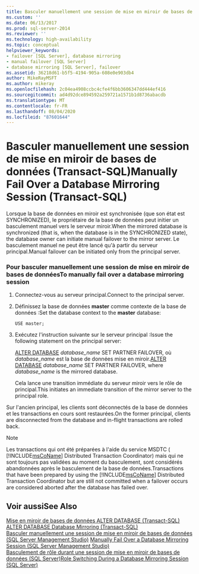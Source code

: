 ```yaml
---
title: Basculer manuellement une session de mise en miroir de bases de données (Transact-SQL) | Microsoft Docs
ms.custom: ''
ms.date: 06/13/2017
ms.prod: sql-server-2014
ms.reviewer: ''
ms.technology: high-availability
ms.topic: conceptual
helpviewer_keywords:
- failover [SQL Server], database mirroring
- manual failover [SQL Server]
- database mirroring [SQL Server], failover
ms.assetid: 36218d61-b5f5-4194-905a-608e0e903db4
author: MikeRayMSFT
ms.author: mikeray
ms.openlocfilehash: 2c04ea4908ccbc4cfe4f6bb3606347dd444ef416
ms.sourcegitcommit: ad4d92dce894592a259721a1571b1d8736abacdb
ms.translationtype: MT
ms.contentlocale: fr-FR
ms.lasthandoff: 08/04/2020
ms.locfileid: "87601644"
---
```

# <a name="manually-fail-over-a-database-mirroring-session-transact-sql"></a><span data-ttu-id="f30aa-102">Basculer manuellement une session de mise en miroir de bases de données (Transact-SQL)</span><span class="sxs-lookup"><span data-stu-id="f30aa-102">Manually Fail Over a Database Mirroring Session (Transact-SQL)</span></span>
  <span data-ttu-id="f30aa-103">Lorsque la base de données en miroir est synchronisée (que son état est SYNCHRONIZED), le propriétaire de la base de données peut initier un basculement manuel vers le serveur miroir.</span><span class="sxs-lookup"><span data-stu-id="f30aa-103">When the mirrored database is synchronized (that is, when the database is in the SYNCHRONIZED state), the database owner can initiate manual failover to the mirror server.</span></span> <span data-ttu-id="f30aa-104">Le basculement manuel ne peut être lancé qu'à partir du serveur principal.</span><span class="sxs-lookup"><span data-stu-id="f30aa-104">Manual failover can be initiated only from the principal server.</span></span>  
  
### <a name="to-manually-fail-over-a-database-mirroring-session"></a><span data-ttu-id="f30aa-105">Pour basculer manuellement une session de mise en miroir de bases de données</span><span class="sxs-lookup"><span data-stu-id="f30aa-105">To manually fail over a database mirroring session</span></span>  
  
1.  <span data-ttu-id="f30aa-106">Connectez-vous au serveur principal.</span><span class="sxs-lookup"><span data-stu-id="f30aa-106">Connect to the principal server.</span></span>  
  
2.  <span data-ttu-id="f30aa-107">Définissez la base de données **master** comme contexte de la base de données :</span><span class="sxs-lookup"><span data-stu-id="f30aa-107">Set the database context to the **master** database:</span></span>  
  
     `USE master;`  
  
3.  <span data-ttu-id="f30aa-108">Exécutez l'instruction suivante sur le serveur principal :</span><span class="sxs-lookup"><span data-stu-id="f30aa-108">Issue the following statement on the principal server:</span></span>  
  
     <span data-ttu-id="f30aa-109">[ALTER DATABASE](/sql/t-sql/statements/alter-database-transact-sql-database-mirroring) *database_name* SET PARTNER FAILOVER, où *database_name* est la base de données mise en miroir.</span><span class="sxs-lookup"><span data-stu-id="f30aa-109">[ALTER DATABASE](/sql/t-sql/statements/alter-database-transact-sql-database-mirroring) *database_name* SET PARTNER FAILOVER, where *database_name* is the mirrored database.</span></span>  
  
     <span data-ttu-id="f30aa-110">Cela lance une transition immédiate du serveur miroir vers le rôle de principal.</span><span class="sxs-lookup"><span data-stu-id="f30aa-110">This initiates an immediate transition of the mirror server to the principal role.</span></span>  
  
 <span data-ttu-id="f30aa-111">Sur l'ancien principal, les clients sont déconnectés de la base de données et les transactions en cours sont restaurées.</span><span class="sxs-lookup"><span data-stu-id="f30aa-111">On the former principal, clients are disconnected from the database and in-flight transactions are rolled back.</span></span>  
  
> [!NOTE]  
>  <span data-ttu-id="f30aa-112">Les transactions qui ont été préparées à l'aide du service MSDTC ( [!INCLUDE[msCoName](../../includes/msconame-md.md)] Distributed Transaction Coordinator) mais qui ne sont toujours pas validées au moment du basculement, sont considérés abandonnées après le basculement de la base de données.</span><span class="sxs-lookup"><span data-stu-id="f30aa-112">Transactions that have been prepared by using the [!INCLUDE[msCoName](../../includes/msconame-md.md)] Distributed Transaction Coordinator but are still not committed when a failover occurs are considered aborted after the database has failed over.</span></span>  
  
## <a name="see-also"></a><span data-ttu-id="f30aa-113">Voir aussi</span><span class="sxs-lookup"><span data-stu-id="f30aa-113">See Also</span></span>  
 <span data-ttu-id="f30aa-114">[Mise en miroir de bases de données ALTER DATABASE &#40;Transact-SQL&#41;](/sql/t-sql/statements/alter-database-transact-sql-database-mirroring) </span><span class="sxs-lookup"><span data-stu-id="f30aa-114">[ALTER DATABASE Database Mirroring &#40;Transact-SQL&#41;](/sql/t-sql/statements/alter-database-transact-sql-database-mirroring) </span></span>  
 <span data-ttu-id="f30aa-115">[Basculer manuellement une session de mise en miroir de bases de données &#40;SQL Server Management Studio&#41;](manually-fail-over-a-database-mirroring-session-sql-server-management-studio.md) </span><span class="sxs-lookup"><span data-stu-id="f30aa-115">[Manually Fail Over a Database Mirroring Session &#40;SQL Server Management Studio&#41;](manually-fail-over-a-database-mirroring-session-sql-server-management-studio.md) </span></span>  
 [<span data-ttu-id="f30aa-116">Basculement de rôle durant une session de mise en miroir de bases de données &#40;SQL Server&#41;</span><span class="sxs-lookup"><span data-stu-id="f30aa-116">Role Switching During a Database Mirroring Session &#40;SQL Server&#41;</span></span>](role-switching-during-a-database-mirroring-session-sql-server.md)  
  
  
